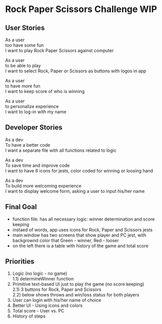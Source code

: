 # Rock Paper Scissors Challenge WIP

## User Stories

As a user  
too have some fun  
I want to play Rock Paper Scissors against computer

As a user  
to be able to play  
I want to select Rock, Paper or Scissors as buttons with logos in app

As a user  
to have more fun  
I want to keep score of who is winning

As a user  
to personalize experience  
I want to log-in with my name

## Developer Stories

As a dev  
To have a better code  
I want a separate file with all functions related to logic  

As a dev  
To save time and improve code  
I want to have 6 icons for jests, color coded for winning or loosing hand

As a dev  
To build more welcoming experience  
I want to display welcome form, asking a user to input his/her name

## Final Goal

- function file: has all necessary logic: winner determination and score keeping
- instaed of words, app uses icons for Rock, Paper and Scissors jests
- main window has two screens that show player and PC jest, with backgrownd color that Green - winner, Red - looser
- on the left there is a table with history of the game and total score

## Priorities

1) Logic (no logic - no game)  
1.1) determineWinner function  
2) Primitive text-based UI just to play the game (no score keeping)  
2.1) 3 buttons for Rock, Paper and Scissors  
2.2) below shows throws and win/loss status for  both players  
3) User can login with his/her name of choice
4) Better UI - Using icons and colors
5) Total score - User vs. PC
6) History of steps
